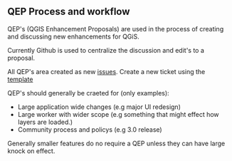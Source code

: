 QEP Process and workflow
---

QEP's (QGIS Enhancement Proposals) are used in the process of creating and discussing new enhancements for QGiS.

Currently Github is used to centralize the discussion and edit's to a proposal.

All QEP's area created as new [issues](https://github.com/qgis/QGIS-Enhancement-Proposals/issues).  Create a new ticket using the [template](https://raw.githubusercontent.com/qgis/QGIS-Enhancement-Proposals/master/QEP-0-Template.md)

QEP's should generally be craeted for (only examples):

- Large application wide changes (e.g major UI redesign)
- Large worker with wider scope (e.g something that might effect how layers are loaded.)
- Community process and policys (e.g 3.0 release)

Generally smaller features do no require a QEP unless they can have large knock on effect.
